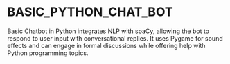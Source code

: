 # BASIC_PYTHON_CHAT_BOT
Basic Chatbot in Python integrates NLP with spaCy, allowing the bot to respond to user input with conversational replies. It uses Pygame for sound effects and can engage in formal discussions while offering help with Python programming topics.
